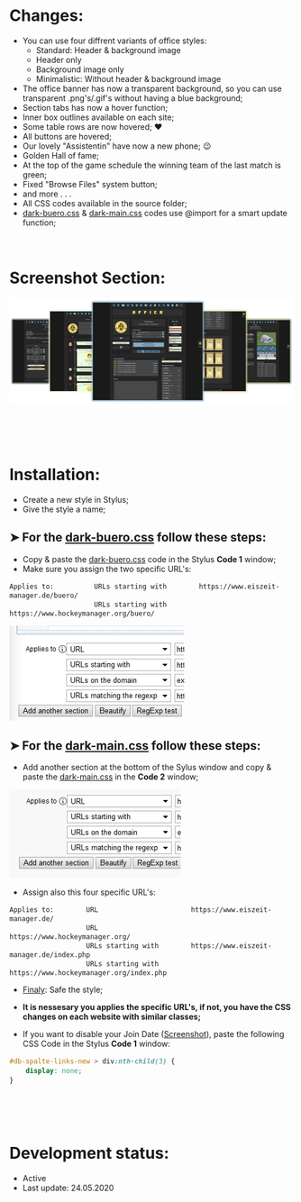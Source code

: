 # Changes:
 - You can use four diffrent variants of office styles:
   - Standard: Header & background image
   - Header only
   - Background image only
   - Minimalistic: Without header & background image
 - The office banner has now a transparent background, so you can use transparent .png's/.gif's without having a blue background;
 - Section tabs has now a hover function;
 - Inner box outlines available on each site;
 - Some table rows are now hovered; ♥
 - All buttons are hovered;
 - Our lovely "Assistentin" have now a new phone; 😉
 - Golden Hall of fame;
 - At the top of the game schedule the winning team of the last match is green;
 - Fixed "Browse Files" system button;
 - and more . . .
 - All CSS codes available in the source folder;
 - <a href="https://github.com/MadameSolette/Stylus/blob/master/eiszeit-manager.de/dark/dark-buero.css">dark-buero.css</a> & <a href="https://github.com/MadameSolette/Stylus/blob/master/eiszeit-manager.de/dark/dark-main.css">dark-main.css</a> codes use @import for a smart update function;
<br><br><br>

# Screenshot Section:
<p align="center">
 <a href="https://github.com/MadameSolette/Stylus/tree/master/eiszeit-manager.de/dark/screenshot-section"><img src="https://raw.githubusercontent.com/MadameSolette/Stylus/master/eiszeit-manager.de/dark/screenshot-section/images/screenshot-section.png" /></a>
</p>
<br><br><br>

# Installation:
 - Create a new style in Stylus;
 - Give the style a name;



## ➤ For the <a href="https://raw.githubusercontent.com/MadameSolette/Stylus/master/eiszeit-manager.de/dark/dark-buero.css">dark-buero.css</a> follow these steps:
 - Copy & paste the <a href="https://raw.githubusercontent.com/MadameSolette/Stylus/master/eiszeit-manager.de/dark/dark-buero.css">dark-buero.css</a> code in the Stylus <b>Code 1</b> window;
 - Make sure you assign the two specific URL's:

```
Applies to:          URLs starting with        https://www.eiszeit-manager.de/buero/
                     URLs starting with        https://www.hockeymanager.org/buero/
```
<img src="https://raw.githubusercontent.com/MadameSolette/Stylus/master/eiszeit-manager.de/dark/screenshot-section/images/apply-to.png" />

## ➤ For the <a href="https://raw.githubusercontent.com/MadameSolette/Stylus/master/eiszeit-manager.de/dark/dark-main.css">dark-main.css</a> follow these steps:

 - Add another section at the bottom of the Sylus window and copy & paste the <a href="https://raw.githubusercontent.com/MadameSolette/Stylus/master/eiszeit-manager.de/dark/dark-main.css">dark-main.css</a> in the <b>Code 2</b> window;
<img src="https://raw.githubusercontent.com/MadameSolette/Stylus/master/eiszeit-manager.de/dark/screenshot-section/images/another-section.png" />

 - Assign also this four specific URL's:
 
```
Applies to:        URL                       https://www.eiszeit-manager.de/
                   URL                       https://www.hockeymanager.org/
                   URLs starting with        https://www.eiszeit-manager.de/index.php
                   URLs starting with        https://www.hockeymanager.org/index.php
```

 - <a href="https://raw.githubusercontent.com/MadameSolette/Stylus/master/eiszeit-manager.de/dark/screenshot-section/images/finaly.png">Finaly</a>: Safe the style;
 - <b>It is nessesary you applies the specific URL's, if not, you have the CSS changes on each website with similar classes;</b>
 
 - If you want to disable your Join Date (<a href="https://github.com/MadameSolette/Stylus/blob/master/eiszeit-manager.de/dark/screenshot-section/images/join-date-disabled.png">Screenshot</a>), paste the following CSS Code in the Stylus <b>Code 1</b> window:
```css
#db-spalte-links-new > div:nth-child(3) {
    display: none;
}
```
<br><br><br>

# Development status:
 - Active
 - Last update: 24.05.2020
